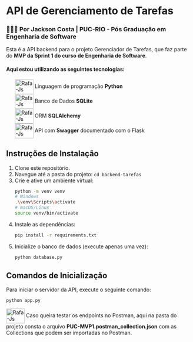 # API de Gerenciamento de Tarefas
### 👨🏾‍🏫 Por Jackson Costa | PUC-RIO - Pós Graduação em Engenharia de Software

Esta é a API backend para o projeto Gerenciador de Tarefas, que faz parte do <b>MVP da Sprint 1 do curso de Engenharia de Software</b>.<br />
<h4>Aqui estou utilizando as seguintes tecnologias:</h4>
<ul style="list-style-type: none;">
    <li>
        <img align="center" alt="Rafa-Js" height="40" width="50" src="https://cdn.jsdelivr.net/gh/devicons/devicon@latest/icons/python/python-original-wordmark.svg" />
            Linguagem de programação <b>Python</b>
    </li>
    <li>
        <img align="center" alt="Rafa-Js" height="40" width="50" src="https://cdn.jsdelivr.net/gh/devicons/devicon@latest/icons/sqlite/sqlite-original-wordmark.svg" />
        Banco de Dados <b>SQLite</b>
    </li>
    <li>
          <img align="center" alt="Rafa-Js" height="40" width="50" src="https://cdn.jsdelivr.net/gh/devicons/devicon@latest/icons/sqlalchemy/sqlalchemy-original-wordmark.svg" /> 
           ORM <b>SQLAlchemy</b></li>
    <li>
        <img align="center" alt="Rafa-Js" height="40" width="50" src="https://cdn.jsdelivr.net/gh/devicons/devicon@latest/icons/swagger/swagger-original-wordmark.svg" />
        API com <b>Swagger</b> documentado com o Flask
    </li>
</ul>

## Instruções de Instalação

1.  Clone este repositório.
2.  Navegue até a pasta do projeto: `cd backend-tarefas`
3.  Crie e ative um ambiente virtual:
    ```bash
    python -m venv venv
    # Windows
    .\venv\Scripts\activate
    # macOS/Linux
    source venv/bin/activate
    ```
4.  Instale as dependências:
    ```bash
    pip install -r requirements.txt
    ```
5.  Inicialize o banco de dados (execute apenas uma vez):
    ```bash
    python database.py
    ```

## Comandos de Inicialização

Para iniciar o servidor da API, execute o seguinte comando:

```bash
python app.py
```
<img align="center" alt="Rafa-Js" height="40" width="50" src="https://cdn.jsdelivr.net/gh/devicons/devicon@latest/icons/postman/postman-original.svg" />
 Caso queira testar os endpoints no Postman, aqui na pasta do projeto consta o arquivo <b>PUC-MVP1.postman_collection.json</b> com as Collections que podem ser importadas no Postman.
